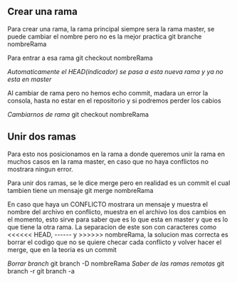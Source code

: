 ## Crear una rama

Para crear una rama, la rama principal siempre sera la rama master, se puede cambiar el nombre pero no es la mejor practica
git branche nombreRama

Para entrar a esa rama
git checkout nombreRama

_Automaticamente el HEAD(indicador) se pasa a esta nueva rama y ya no esta en master_

Al cambiar de rama pero no hemos echo commit, madara un error la consola, hasta no estar en el repositorio y si podremos perder los cabios

_Cambiarnos de rama_
git checkout nombreRama

## Unir dos ramas

Para esto nos posicionamos en la rama a donde queremos unir la rama en muchos casos en la rama master, en caso que no haya conflictos no mostrara ningun error.

Para unir dos ramas, se le dice merge pero en realidad es un commit el cual tambien tiene un mensaje
git merge nombreRama

En caso que haya un CONFLICTO mostrara un mensaje y muestra el nombre del archivo en conflicto, muestra en el archivo los dos cambios en el momento, esto sirve para saber que es lo que esta en master y que es lo que tiene la otra rama.
La separacion de este son con caracteres como <<<<<< HEAD, ------ y >>>>>> nombreRama, la solucion mas correcta es borrar el codigo que no se quiere checar cada conflicto y volver hacer el merge, que en la teoria es un commit

_Borrar branch_
git branch -D nombreRama
_Saber de las ramas remotas_
git branch -r
git branch -a